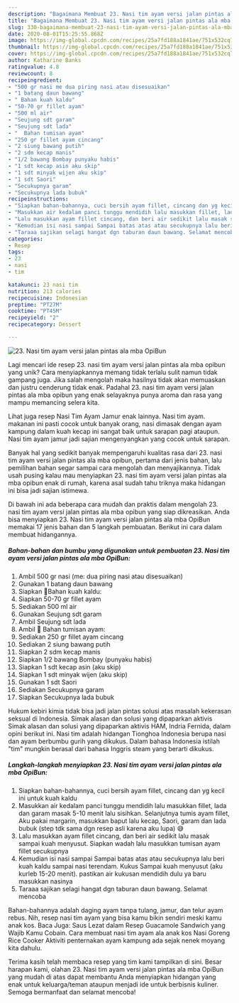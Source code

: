 ```yaml
---
description: "Bagaimana Membuat 23. Nasi tim ayam versi jalan pintas ala mba OpiBun, Bisa Manjain Lidah"
title: "Bagaimana Membuat 23. Nasi tim ayam versi jalan pintas ala mba OpiBun, Bisa Manjain Lidah"
slug: 330-bagaimana-membuat-23-nasi-tim-ayam-versi-jalan-pintas-ala-mba-opibun-bisa-manjain-lidah
date: 2020-08-01T15:25:55.868Z
image: https://img-global.cpcdn.com/recipes/25a7fd188a1841ae/751x532cq70/23-nasi-tim-ayam-versi-jalan-pintas-ala-mba-opibun-foto-resep-utama.jpg
thumbnail: https://img-global.cpcdn.com/recipes/25a7fd188a1841ae/751x532cq70/23-nasi-tim-ayam-versi-jalan-pintas-ala-mba-opibun-foto-resep-utama.jpg
cover: https://img-global.cpcdn.com/recipes/25a7fd188a1841ae/751x532cq70/23-nasi-tim-ayam-versi-jalan-pintas-ala-mba-opibun-foto-resep-utama.jpg
author: Katharine Banks
ratingvalue: 4.8
reviewcount: 8
recipeingredient:
- "500 gr nasi me dua piring nasi atau disesuaikan"
- "1 batang daun bawang"
- " Bahan kuah kaldu"
- "50-70 gr fillet ayam"
- "500 ml air"
- "Seujung sdt garam"
- "Seujung sdt lada"
- "  Bahan tumisan ayam"
- "250 gr fillet ayam cincang"
- "2 siung bawang putih"
- "2 sdm kecap manis"
- "1/2 bawang Bombay punyaku habis"
- "1 sdt kecap asin aku skip"
- "1 sdt minyak wijen aku skip"
- "1 sdt Saori"
- "Secukupnya garam"
- "Secukupnya lada bubuk"
recipeinstructions:
- "Siapkan bahan-bahannya, cuci bersih ayam fillet, cincang dan yg kecil ini untuk kuah kaldu"
- "Masukkan air kedalam panci tunggu mendidih lalu masukkan fillet, lada dan garam masak 5-10 menit lalu sisihkan. Selanjutnya tumis ayam fillet, Aku pakai margarin, masukkan baput lalu kecap, Saori, garam dan lada bubuk (step tdk sama dgn resep asli karena aku lupa) 😅"
- "Lalu masukkan ayam fillet cincang, dan beri air sedikit lalu masak sampai kuah menyusut. Siapkan wadah lalu masukkan tumisan ayam fillet secukupnya"
- "Kemudian isi nasi sampai Sampai batas atas atau secukupnya lalu beri kuah kaldu sampai nasi terendam. Kukus Sampai kuah menyusut (aku kurleb 15-20 menit). pastikan air kukusan mendidih dulu ya baru masukkan nasinya"
- "Taraaa sajikan selagi hangat dgn taburan daun bawang. Selamat mencoba"
categories:
- Resep
tags:
- 23
- nasi
- tim

katakunci: 23 nasi tim 
nutrition: 213 calories
recipecuisine: Indonesian
preptime: "PT27M"
cooktime: "PT45M"
recipeyield: "2"
recipecategory: Dessert

---
```



![23. Nasi tim ayam versi jalan pintas ala mba OpiBun](https://img-global.cpcdn.com/recipes/25a7fd188a1841ae/751x532cq70/23-nasi-tim-ayam-versi-jalan-pintas-ala-mba-opibun-foto-resep-utama.jpg)

Lagi mencari ide resep 23. nasi tim ayam versi jalan pintas ala mba opibun yang unik? Cara menyiapkannya memang tidak terlalu sulit namun tidak gampang juga. Jika salah mengolah maka hasilnya tidak akan memuaskan dan justru cenderung tidak enak. Padahal 23. nasi tim ayam versi jalan pintas ala mba opibun yang enak selayaknya punya aroma dan rasa yang mampu memancing selera kita.

Lihat juga resep Nasi Tim Ayam Jamur enak lainnya. Nasi tim ayam. makanan ini pasti cocok untuk banyak orang, nasi dimasak dengan ayam kampung dalam kuah kecap ini sangat baik untuk sarapan pagi ataupun. Nasi tim ayam jamur jadi sajian mengenyangkan yang cocok untuk sarapan.

Banyak hal yang sedikit banyak mempengaruhi kualitas rasa dari 23. nasi tim ayam versi jalan pintas ala mba opibun, pertama dari jenis bahan, lalu pemilihan bahan segar sampai cara mengolah dan menyajikannya. Tidak usah pusing kalau mau menyiapkan 23. nasi tim ayam versi jalan pintas ala mba opibun enak di rumah, karena asal sudah tahu triknya maka hidangan ini bisa jadi sajian istimewa.


Di bawah ini ada beberapa cara mudah dan praktis dalam mengolah 23. nasi tim ayam versi jalan pintas ala mba opibun yang siap dikreasikan. Anda bisa menyiapkan 23. Nasi tim ayam versi jalan pintas ala mba OpiBun memakai 17 jenis bahan dan 5 langkah pembuatan. Berikut ini cara dalam membuat hidangannya.

<!--inarticleads1-->

##### Bahan-bahan dan bumbu yang digunakan untuk pembuatan 23. Nasi tim ayam versi jalan pintas ala mba OpiBun:

1. Ambil 500 gr nasi (me: dua piring nasi atau disesuaikan)
1. Gunakan 1 batang daun bawang
1. Siapkan  🌷Bahan kuah kaldu:
1. Siapkan 50-70 gr fillet ayam
1. Sediakan 500 ml air
1. Gunakan Seujung sdt garam
1. Ambil Seujung sdt lada
1. Ambil  🌷 Bahan tumisan ayam:
1. Sediakan 250 gr fillet ayam cincang
1. Sediakan 2 siung bawang putih
1. Siapkan 2 sdm kecap manis
1. Siapkan 1/2 bawang Bombay (punyaku habis)
1. Siapkan 1 sdt kecap asin (aku skip)
1. Siapkan 1 sdt minyak wijen (aku skip)
1. Gunakan 1 sdt Saori
1. Sediakan Secukupnya garam
1. Siapkan Secukupnya lada bubuk


Hukum kebiri kimia tidak bisa jadi jalan pintas solusi atas masalah kekerasan seksual di Indonesia. Simak alasan dan solusi yang dipaparkan aktivis Simak alasan dan solusi yang dipaparkan aktivis HAM, Indria Fernida, dalam opini berikut ini. Nasi tim adalah hidangan Tionghoa Indonesia berupa nasi dan ayam berbumbu gurih yang dikukus. Dalam bahasa Indonesia istilah &#34;tim&#34; mungkin berasal dari bahasa Inggris steam yang berarti dikukus. 

<!--inarticleads2-->

##### Langkah-langkah menyiapkan 23. Nasi tim ayam versi jalan pintas ala mba OpiBun:

1. Siapkan bahan-bahannya, cuci bersih ayam fillet, cincang dan yg kecil ini untuk kuah kaldu
1. Masukkan air kedalam panci tunggu mendidih lalu masukkan fillet, lada dan garam masak 5-10 menit lalu sisihkan. Selanjutnya tumis ayam fillet, Aku pakai margarin, masukkan baput lalu kecap, Saori, garam dan lada bubuk (step tdk sama dgn resep asli karena aku lupa) 😅
1. Lalu masukkan ayam fillet cincang, dan beri air sedikit lalu masak sampai kuah menyusut. Siapkan wadah lalu masukkan tumisan ayam fillet secukupnya
1. Kemudian isi nasi sampai Sampai batas atas atau secukupnya lalu beri kuah kaldu sampai nasi terendam. Kukus Sampai kuah menyusut (aku kurleb 15-20 menit). pastikan air kukusan mendidih dulu ya baru masukkan nasinya
1. Taraaa sajikan selagi hangat dgn taburan daun bawang. Selamat mencoba


Bahan-bahannya adalah daging ayam tanpa tulang, jamur, dan telur ayam rebus. Nih, resep nasi tim ayam yang bisa kamu bikin sendiri meski kamu anak kos. Baca Juga: Saus Lezat dalam Resep Guacamole Sandwich yang Wajib Kamu Cobain. Cara membuat nasi tim ayam ala anak kos Nasi Goreng Rice Cooker Aktiviti penternakan ayam kampung ada sejak nenek moyang kita dahulu. 

Terima kasih telah membaca resep yang tim kami tampilkan di sini. Besar harapan kami, olahan 23. Nasi tim ayam versi jalan pintas ala mba OpiBun yang mudah di atas dapat membantu Anda menyiapkan hidangan yang enak untuk keluarga/teman ataupun menjadi ide untuk berbisnis kuliner. Semoga bermanfaat dan selamat mencoba!
